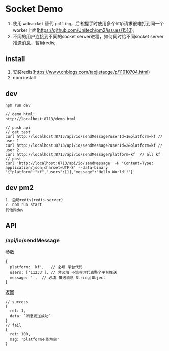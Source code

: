 # Socket Demo

1. 使用 `websocket` 替代 `polling`，后者握手时使用多个http请求很难打到同一个worker上面(https://github.com/Unitech/pm2/issues/1510);
2. 不同的用户连接到不同的socket server进程，如何同时给不同socket server推送消息，暂用redis;

## install
1. 安装redis(https://www.cnblogs.com/taojietaoge/p/11010704.html)
2. npm install

## dev

```
npm run dev

// demo html:
http://localhost:8713/demo.html

// push api
// get test
curl http://localhost:8713/api/io/sendMessage?userId=1&platform=kf // user 1
curl http://localhost:8713/api/io/sendMessage?userId=2&platform=kf // user 2
curl http://localhost:8713/api/io/sendMessage?platform=kf  // all kf
// post
curl 'http://localhost:8713/api/io/sendMessage' -H 'Content-Type: application/json;charset=UTF-8' --data-binary '{"platform":"kf","users":[1],"message":"Hello World!!"}'
```

## dev pm2
```
1. 启动redis(redis-server)
2. npm run start
其他同dev
```

## API

### /api/io/sendMessage

参数

```
{
  platform: 'kf',   // 必填 平台代码
  users: ['11233'], // 非必填 不填写时代表整个平台推送
  message: '',  // 必填 推送消息 String|Object
}
```

返回

```
// success
{
  ret: 1,
  data: `消息发送成功`
}
// fail
{
  ret: 100,
  msg: 'platform不能为空'
}
```
